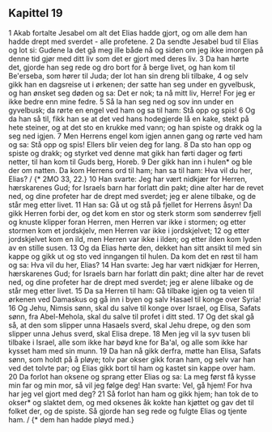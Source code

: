 ## Kapittel 19

1 Akab fortalte Jesabel om alt det Elias hadde gjort, og om alle dem han hadde drept med sverdet - alle profetene.
2 Da sendte Jesabel bud til Elias og lot si: Gudene la det gå meg ille både nå og siden om jeg ikke imorgen på denne tid gjør med ditt liv som det er gjort med deres liv.
3 Da han hørte det, gjorde han seg rede og dro bort for å berge livet, og han kom til Be'erseba, som hører til Juda; der lot han sin dreng bli tilbake,
4 og selv gikk han en dagsreise ut i ørkenen; der satte han seg under en gyvelbusk, og han ønsket seg døden og sa: Det er nok; ta nå mitt liv, Herre! For jeg er ikke bedre enn mine fedre.
5 Så la han seg ned og sov inn under en gyvelbusk; da rørte en engel ved ham og sa til ham: Stå opp og spis!
6 Og da han så til, fikk han se at det ved hans hodegjerde lå en kake, stekt på hete steiner, og at det sto en krukke med vann; og han spiste og drakk og la seg ned igjen.
7 Men Herrens engel kom igjen annen gang og rørte ved ham og sa: Stå opp og spis! Ellers blir veien deg for lang.
8 Da sto han opp og spiste og drakk; og styrket ved denne mat gikk han førti dager og førti netter, til han kom til Guds berg, Horeb.
9 Der gikk han inn i hulen* og ble der om natten. Da kom Herrens ord til ham; han sa til ham: Hva vil du her, Elias? / {* 2MO 33, 22.}
10 Han svarte: Jeg har vært nidkjær for Herren, hærskarenes Gud; for Israels barn har forlatt din pakt; dine alter har de revet ned, og dine profeter har de drept med sverdet; jeg er alene tilbake, og de står meg etter livet.
11 Han sa: Gå ut og stå på fjellet for Herrens åsyn! Da gikk Herren forbi der, og det kom en stor og sterk storm som sønderrev fjell og knuste klipper foran Herren, men Herren var ikke i stormen; og etter stormen kom et jordskjelv, men Herren var ikke i jordskjelvet;
12 og etter jordskjelvet kom en ild, men Herren var ikke i ilden; og etter ilden kom lyden av en stille susen.
13 Og da Elias hørte den, dekket han sitt ansikt til med sin kappe og gikk ut og sto ved inngangen til hulen. Da kom det en røst til ham og sa: Hva vil du her, Elias?
14 Han svarte: Jeg har vært nidkjær for Herren, hærskarenes Gud; for Israels barn har forlatt din pakt; dine alter har de revet ned, og dine profeter har de drept med sverdet; jeg er alene lilbake og de står meg etter livet.
15 Da sa Herren til ham: Gå tilbake igjen og ta veien til ørkenen ved Damaskus og gå inn i byen og salv Hasael til konge over Syria!
16 Og Jehu, Nimsis sønn, skal du salve til konge over Israel, og Elisa, Safats sønn, fra Abel-Mehola, skal du salve til profet i ditt sted.
17 Og det skal gå så, at den som slipper unna Hasaels sverd, skal Jehu drepe, og den som slipper unna Jehus sverd, skal Elisa drepe.
18 Men jeg vil la syv tusen bli tilbake i Israel, alle som ikke har bøyd kne for Ba'al, og alle som ikke har kysset ham med sin munn.
19 Da han nå gikk derfra, møtte han Elisa, Safats sønn, som holdt på å pløye; tolv par okser gikk foran ham, og selv var han ved det tolvte par; og Elias gikk bort til ham og kastet sin kappe over ham.
20 Da forlot han oksene og sprang etter Elias og sa: La meg først få kysse min far og min mor, så vil jeg følge deg! Han svarte: Vel, gå hjem! For hva har jeg vel gjort med deg?
21 Så forlot han ham og gikk hjem; han tok de to okser* og slaktet dem, og med oksenes åk kokte han kjøttet og gav det til folket der, og de spiste. Så gjorde han seg rede og fulgte Elias og tjente ham. / {* dem han hadde pløyd med.}
